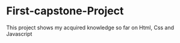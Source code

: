 # First-capstone-Project
This project shows my acquired knowledge so far on Html, Css and Javascript
